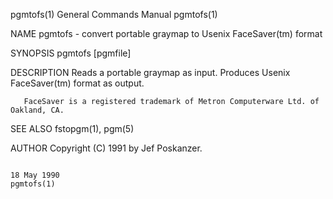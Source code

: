pgmtofs(1)                                                                              General Commands Manual                                                                             pgmtofs(1)

NAME
       pgmtofs - convert portable graymap to Usenix FaceSaver(tm) format

SYNOPSIS
       pgmtofs [pgmfile]

DESCRIPTION
       Reads a portable graymap as input.  Produces Usenix FaceSaver(tm) format as output.

       FaceSaver is a registered trademark of Metron Computerware Ltd. of Oakland, CA.

SEE ALSO
       fstopgm(1), pgm(5)

AUTHOR
       Copyright (C) 1991 by Jef Poskanzer.

                                                                                              18 May 1990                                                                                   pgmtofs(1)
